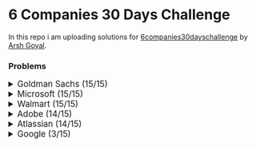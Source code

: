 # 6 Companies 30 Days Challenge

In this repo i am uploading solutions for [6companies30dayschallenge](https://www.proelevate.in/dsa-practice/6-companies-30-days) by [Arsh Goyal](https://www.linkedin.com/in/arshgoyal/).

### Problems

<details>
<summary style="font-size: 1.2em">Goldman Sachs (15/15)</summary>

| Sr No. | Problems                                                                                               | Link                                                                                                                              | Status |
| :----- | :----------------------------------------------------------------------------------------------------- | :-------------------------------------------------------------------------------------------------------------------------------- | :----- |
| 1      | [Minimize the Maximum of Two Arrays](./goldman-sachs/_001_MinimizeMaxOf2Arrays.cpp)                    | [![Problem Link](./assets/leetcode.svg)](https://leetcode.com/problems/minimize-the-maximum-of-two-arrays/)                       | ✅     |
| 2      | [Employee Priority Systems](./goldman-sachs/_002_EmployeePrioritySystems.cpp)                          | [![Problem Link](./assets/leetcode.svg)](https://leetcode.com/problems/high-access-employees/)                                    | ✅     |
| 3      | [Kth smallest element Query](./goldman-sachs/_003_KthSmallestElementQuery.cpp)                         | [![Problem Link](./assets/leetcode.svg)](https://leetcode.com/problems/query-kth-smallest-trimmed-number/)                        | ✅     |
| 4      | [Combination Sum](./goldman-sachs/_004_CombinationSum.cpp)                                             | [![Problem Link](./assets/leetcode.svg)](https://leetcode.com/problems/combination-sum-iii/)                                      | ✅     |
| 5      | [Flip Matrix](./goldman-sachs/_005_FlipMatrix.cpp)                                                     | [![Problem Link](./assets/leetcode.svg)](https://leetcode.com/problems/random-flip-matrix/)                                       | ✅     |
| 6      | [Combinations in Phone Number](./goldman-sachs/_006_CombinationsInAPhoneNo.cpp)                        | [![Problem Link](./assets/leetcode.svg)](https://leetcode.com/problems/letter-combinations-of-a-phone-number/)                    | ✅     |
| 7      | [Find Missing and Repeating](./goldman-sachs/_007_FindMissingAndRepeating.cpp)                         | [![Problem Link](./assets/gfg.svg)](https://www.geeksforgeeks.org/problems/find-missing-and-repeating2512/1)                      | ✅     |
| 8      | [Finding Consecutive Integers From a Data Stream](./goldman-sachs/_008_FindingConsecutiveIntegers.cpp) | [![Problem Link](./assets/leetcode.svg)](https://leetcode.com/problems/find-consecutive-integers-from-a-data-stream/)             | ✅     |
| 9      | [Following a Number Pattern](./goldman-sachs/_009_FollowingNumberPatter.cpp)                           | [![Problem Link](./assets/gfg.svg)](https://www.geeksforgeeks.org/problems/number-following-a-pattern3126/1)                      | ✅     |
| 10     | [K - Divisible Element Subarrays](./goldman-sachs/_010_KDivisibleElementSubarrays.cpp)                 | [![Problem Link](./assets/leetcode.svg)](https://leetcode.com/problems/k-divisible-elements-subarrays/description/)               | ✅     |
| 11     | [Map Of Highest Peak](./goldman-sachs/_011_MapOfHighestPeak.cpp)                                       | [![Problem Link](./assets/leetcode.svg)](https://leetcode.com/problems/map-of-highest-peak/)                                      | ✅     |
| 12     | [Maximum Sum BST](./goldman-sachs/_012_MaximumSumBST.cpp)                                              | [![Problem Link](./assets/leetcode.svg)](https://leetcode.com/problems/maximum-sum-bst-in-binary-tree/)                           | ✅     |
| 13     | [People Aware of a Secret](./goldman-sachs/_013_PeopleAwareOfSecret.cpp)                               | [![Problem Link](./assets/leetcode.svg)](https://leetcode.com/problems/number-of-people-aware-of-a-secret/)                       | ✅     |
| 14     | [Run Length Encoding](./goldman-sachs/_014_RunLengthEncoding.cpp)                                      | [![Problem Link](./assets/gfg.svg)](https://www.geeksforgeeks.org/problems/run-length-encoding/1)                                 | ✅     |
| 15     | [Way to Reach a Position After K Steps](./goldman-sachs/_015_ReachPosAfterKSteps.cpp)                  | [![Problem Link](./assets/leetcode.svg)](https://leetcode.com/problems/number-of-ways-to-reach-a-position-after-exactly-k-steps/) | ✅     |

</details>

<details>
<summary style="font-size: 1.2em">Microsoft (15/15)</summary>

| Sr No. | Problems                                                                                             | Link                                                                                                                                                             | Status |
| :----- | :--------------------------------------------------------------------------------------------------- | :--------------------------------------------------------------------------------------------------------------------------------------------------------------- | :----- |
| 1      | [Overlap Circle and Rectangle](./Microsoft/_001_overlapCircleAndRectangle.cpp)                       | [![Problem Link](./assets/leetcode.svg)](https://leetcode.com/problems/circle-and-rectangle-overlapping/)                                                        | ✅     |
| 2      | [Who is the Winner](./Microsoft/_002_WhoIsTheWInner.cpp)                                             | [![Problem Link](./assets/leetcode.svg)](https://leetcode.com/problems/find-the-winner-of-the-circular-game/)                                                    | ✅     |
| 3      | [Envelopes and Dolls](./Microsoft/_003_EnvelopesAndDolls.cpp/)                                       | [![Problem Link](./assets/leetcode.svg)](https://leetcode.com/problems/russian-doll-envelopes/)                                                                  | ✅     |
| 4      | [Image Smoother](./Microsoft/_004_ImageSmoother.cpp/)                                                | [![Problem Link](./assets/leetcode.svg)](https://leetcode.com/problems/image-smoother/)                                                                          | ✅     |
| 5      | [Minimum Moves to equal Array Elements](./Microsoft/_005_MinimumMoves.cpp/)                          | [![Problem Link](./assets/leetcode.svg)](https://leetcode.com/problems/minimum-moves-to-equal-array-elements-ii/)                                                | ✅     |
| 6      | [Random Point in Non - Overlapping Rectangles](./Microsoft/_006_RandomPoint.cpp/)                    | [![Problem Link](./assets/leetcode.svg)](https://leetcode.com/problems/random-point-in-non-overlapping-rectangles/)                                              | ✅     |
| 7      | [Bulls and Cows](./Microsoft/_007_BullsAndCows.cpp/)                                                 | [![Problem Link](./assets/leetcode.svg)](https://leetcode.com/problems/bulls-and-cows/)                                                                          | ✅     |
| 8      | [Counting nice Subarrays](./Microsoft/_008_CountingNiceSubarrays.cpp/)                               | [![Problem Link](./assets/leetcode.svg)](https://leetcode.com/problems/count-number-of-nice-subarrays/)                                                          | ✅     |
| 9      | [Repeated Dna sequences](./Microsoft/_009_RepeatedDnaSequences.cpp/)                                 | [![Problem Link](./assets/leetcode.svg)](https://leetcode.com/problems/repeated-dna-sequences/)                                                                  | ✅     |
| 10     | [City With the Smallest Number of Threshold Distance](./Microsoft/_010_CitySmallestThreshold.cpp/)   | [![Problem Link](./assets/leetcode.svg)](https://leetcode.com/problems/find-the-city-with-the-smallest-number-of-neighbors-at-a-threshold-distance/description/) | ✅     |
| 11     | [Count Number of Incremovable Subarrays I](./Microsoft/_011_CountNumberOfIncremovableSubarrays.cpp/) | [![Problem Link](./assets/leetcode.svg)](https://leetcode.com/problems/count-the-number-of-incremovable-subarrays-i/)                                            | ✅     |
| 12     | [Max Product of Length Of Two Palindromic Sequences](./Microsoft/_012_MaxProductPalindrome.cpp/)     | [![Problem Link](./assets/leetcode.svg)](https://leetcode.com/problems/maximum-product-of-the-length-of-two-palindromic-subsequences/description/)               | ✅     |
| 13     | [Wiggle Sort](./Microsoft/_013_WiggleSort.cpp/)                                                      | [![Problem Link](./assets/leetcode.svg)](https://leetcode.com/problems/wiggle-sort-ii)                                                                           | ✅     |
| 14     | [Shopping Offers](./Microsoft/_014_ShoppingOffers.cpp/)                                              | [![Problem Link](./assets/leetcode.svg)](https://leetcode.com/problems/shopping-offers/)                                                                         | ✅     |
| 15     | [Minimum Cost to Convert String I](./Microsoft/_015_MinimumCostToStringI.cpp/)                       | [![Problem Link](./assets/leetcode.svg)](https://leetcode.com/problems/minimum-cost-to-convert-string-i/)                                                        | ✅     |

</details>

<details>
<summary style="font-size: 1.2em">Walmart (15/15)</summary>

| Sr No. | Problems                                                                                     | Link                                                                                                                       | Status |
| :----- | :------------------------------------------------------------------------------------------- | :------------------------------------------------------------------------------------------------------------------------- | :----- |
| 1      | [Largest Divisible Subset](./Walmart/_001_LargestDivisibleSubset.cpp)                        | [![Problem Link](./assets/leetcode.svg)](https://leetcode.com/problems/largest-divisible-subset/)                          | ✅     |
| 2      | [Find Subsequence of Length K With the Largest Sum](./Walmart/_002_SubsequenceOfLengthK.cpp) | [![Problem Link](./assets/leetcode.svg)](https://leetcode.com/problems/find-subsequence-of-length-k-with-the-largest-sum/) | ✅     |
| 3      | [Amount of time for the Binary Tree to be Infected](./Walmart/_003_InfectedBinaryTree.cpp)   | [![Problem Link](./assets/leetcode.svg)](https://leetcode.com/problems/amount-of-time-for-binary-tree-to-be-infected/)     | ✅     |
| 4      | [K-diff Pairs in an Array](./Walmart/_004_KDiffPairs.cpp)                                    | [![Problem Link](./assets/leetcode.svg)](https://leetcode.com/problems/k-diff-pairs-in-an-array/)                          | ✅     |
| 5      | [Count the Number of Square-Free Subsets](./Walmart/_005_CountNoOfSquareFreeSubsets.cpp)     | [![Problem Link](./assets/leetcode.svg)](https://leetcode.com/problems/count-the-number-of-square-free-subsets/)           | ✅     |
| 6      | [Rotate Function](./Walmart/_006_MaxRotateFunction.cpp)                                      | [![Problem Link](./assets/leetcode.svg)](https://leetcode.com/problems/rotate-function/description/)                       | ✅     |
| 7      | [Get Equal Substrings Within Budget](./Walmart/_007_EqualStringsWithinBudget.cpp)            | [![Problem Link](./assets/leetcode.svg)](https://leetcode.com/problems/get-equal-substrings-within-budget/)                | ✅     |
| 8      | [Friends of Appropriate Ages](./Walmart/_008_FriendsAppropriateAges.cpp)                     | [![Problem Link](./assets/leetcode.svg)](https://leetcode.com/problems/friends-of-appropriate-ages/)                       | ✅     |
| 9      | [Maximum Length of Repeated Subarray](./Walmart/_009_maxLenRepeatedSubarray.cpp)             | [![Problem Link](./assets/leetcode.svg)](https://leetcode.com/problems/maximum-length-of-repeated-subarray/)               | ✅     |
| 10     | [Verify Preorder Serialization of a Binary Tree](./Walmart/_010_preOrderSerialization.cpp)   | [![Problem Link](./assets/leetcode.svg)](https://leetcode.com/problems/verify-preorder-serialization-of-a-binary-tree/)    | ✅     |
| 11     | [Top K Frequent Words](./Walmart/_011_topKFrequentWords.cpp)                                 | [![Problem Link](./assets/leetcode.svg)](https://leetcode.com/problems/top-k-frequent-words/)                              | ✅     |
| 12     | [Battleships in a Board](./Walmart/_012_battleshipsInABoard.cpp)                             | [![Problem Link](./assets/leetcode.svg)](https://leetcode.com/problems/battleships-in-a-board/)                            | ✅     |
| 13     | [Sort Characters by frequency](./Walmart/_013_sortCharactersByFreq.cpp)                      | [![Problem Link](./assets/leetcode.svg)](https://leetcode.com/problems/sort-characters-by-frequency/)                      | ✅     |
| 14     | [Word Break](./Walmart/_014_wordBreak.cpp)                                                   | [![Problem Link](./assets/leetcode.svg)](https://leetcode.com/problems/word-break/)                                        | ✅     |
| 15     | [Extra Characters in a String](./Walmart/_015_extraCharInString.cpp)                         | [![Problem Link](./assets/leetcode.svg)](https://leetcode.com/problems/extra-characters-in-a-string/)                      | ✅     |

</details>

<details>
<summary style="font-size: 1.2em">Adobe (14/15)</summary>

| Sr No. | Problems                                                                                | Link                                                                                                                     | Status |
| :----- | :-------------------------------------------------------------------------------------- | :----------------------------------------------------------------------------------------------------------------------- | :----- |
| 1      | [Trim a Binary Search Tree](./Adobe/_001_trimABST.cpp)                                  | [![Problem Link](./assets/leetcode.svg)](https://leetcode.com/problems/trim-a-binary-search-tree/)                       | ✅     |
| 2      | [Construct the longest New String](./Adobe/_002_constructLongestNewString.cpp)          | [![Problem Link](./assets/leetcode.svg)](https://leetcode.com/problems/construct-the-longest-new-string/description/)    | ✅     |
| 3      | [Short Encoding of Words](./Adobe/_003_shortWordsEncoding.cpp)                          | [![Problem Link](./assets/leetcode.svg)](https://leetcode.com/problems/short-encoding-of-words/)                         | ✅     |
| 4      | [Constrained Subsequence Sum](./Adobe/_004_constrainedSum.cpp)                          | [![Problem Link](./assets/leetcode.svg)](https://leetcode.com/problems/constrained-subsequence-sum/)                     | ✅     |
| 5      | [Special Permutations](./Adobe/_005_specialPermutations.cpp)                            | [![Problem Link](./assets/leetcode.svg)](https://leetcode.com/problems/special-permutations/)                            | ✅     |
| 6      | [Matrix Cells in Distance Order](./Adobe/_006_matrixCellsInDistanceOrder.cpp)           | [![Problem Link](./assets/leetcode.svg)](https://leetcode.com/problems/matrix-cells-in-distance-order/)                  | ✅     |
| 7      | [The Skyline Problem](./Adobe/_007_skylineProblem.cpp)                                  | [![Problem Link](./assets/leetcode.svg)](https://leetcode.com/problems/the-skyline-problem/)                             | ✅     |
| 8      | [Minimum Cost of a Path With Special Roads](./Adobe/_008_specialRoads.cpp)              | [![Problem Link](./assets/leetcode.svg)](https://leetcode.com/problems/minimum-cost-of-a-path-with-special-roads/)       | ✅     |
| 9      | [Longest Word in Dictionary through Deleting](./Adobe/_009_longestDictionaryDelete.cpp) | [![Problem Link](./assets/leetcode.svg)](https://leetcode.com/problems/longest-word-in-dictionary-through-deleting/)     | ✅     |
| 10     | [Find Players With Zero or One Losses](./Adobe/_010_playersWithZeroOrOneLoss.cpp)       | [![Problem Link](./assets/leetcode.svg)](https://leetcode.com/problems/find-players-with-zero-or-one-losses/)            | ✅     |
| 11     | [Cinema Seat Allocation](./Adobe/_011_cinemaSeatAlloc.cpp)                              | [![Problem Link](./assets/leetcode.svg)](https://leetcode.com/problems/cinema-seat-allocation/)                          | ✅     |
| 12     | [Airplane Seat Assignment Probability](./Adobe/_012_airplaneSeatAssignment.cpp)         | [![Problem Link](./assets/leetcode.svg)](https://leetcode.com/problems/airplane-seat-assignment-probability/)            | ✅     |
| 13     | [Erect The Fence](./Adobe/_013_erectTheFence.cpp)                                       | [![Problem Link](./assets/leetcode.svg)](https://leetcode.com/problems/erect-the-fence/)                                 |        |
| 14     | [Get Equal Substrings within Budget](./Adobe/_014_getEqualSubstrings.cpp)               | [![Problem Link](./assets/leetcode.svg)](https://leetcode.com/problems/get-equal-substrings-within-budget/)              | ✅     |
| 15     | [Last moment before all Ants fall out of a plank](./Adobe/_015_lastMomentsAnts.cpp)     | [![Problem Link](./assets/leetcode.svg)](https://leetcode.com/problems/last-moment-before-all-ants-fall-out-of-a-plank/) | ✅     |

</details>

<details>
<summary style="font-size: 1.2em">Atlassian (14/15)</summary>

| Sr No. | Problems                                                                                                                       | Link                                                                                                                                                 | Status |
| :----- | :----------------------------------------------------------------------------------------------------------------------------- | :--------------------------------------------------------------------------------------------------------------------------------------------------- | :----- |
| 1      | [Assign Cookies](./atlassian/_001_AssignCookies.cpp)                                                                           | [![Problem Link](./assets/leetcode.svg)](https://leetcode.com/problems/assign-cookies/)                                                              | ✅     |
| 2      | [Throne Inheritance](./atlassian/_002_throneInheritance.cpp)                                                                   | [![Problem Link](./assets/leetcode.svg)](https://leetcode.com/problems/throne-inheritance/)                                                          | ✅     |
| 3      | [Kth Largest Element in a stream](./atlassian/_003_kthLargestElement.cpp)                                                      | [![Problem Link](./assets/leetcode.svg)](https://leetcode.com/problems/kth-largest-element-in-a-stream/)                                             | ✅     |
| 4      | [Maximize Area of Square Hole in Grid](./atlassian/_004_maxAreaOfSqHole.cpp)                                                   | [![Problem Link](./assets/leetcode.svg)](https://leetcode.com/problems/maximize-area-of-square-hole-in-grid/)                                        | ✅     |
| 5      | [LRU Cache](./atlassian/_005_lruCache.cpp)                                                                                     | [![Problem Link](./assets/leetcode.svg)](https://leetcode.com/problems/lru-cache/)                                                                   | ✅     |
| 6      | [Count words after adding a letter](./atlassian/_006_countWordsAfterAddingLetter.cpp)                                          | [![Problem Link](./assets/leetcode.svg)](https://leetcode.com/problems/count-words-obtained-after-adding-a-letter/)                                  | ✅     |
| 7      | [Find Beautiful Indices in the Given Array I](./atlassian/_007_beautifulIndices.cpp)                                           | [![Problem Link](./assets/leetcode.svg)](https://leetcode.com/problems/find-beautiful-indices-in-the-given-array-i/)                                 | ✅     |
| 8      | [Find the City With the Smallest Number of Neighbors at a Threshold Distance](./atlassian/_008_cityWithSmallestNeighbours.cpp) | [![Problem Link](./assets/leetcode.svg)](https://leetcode.com/problems/find-the-city-with-the-smallest-number-of-neighbors-at-a-threshold-distance/) | ✅     |
| 9      | [Minimum Non-Zero Product of the Array Elements](./atlassian/_009_minimumNonZeroArrayProduct.cpp)                              | [![Problem Link](./assets/leetcode.svg)](https://leetcode.com/problems/minimum-non-zero-product-of-the-array-elements/)                              | ✅     |
| 10     | [Minimum Non-Zero Product of the Array Elements](./atlassian/_010_queryKthSmallestTrimmedNumber.cpp)                           | [![Problem Link](./assets/leetcode.svg)](https://leetcode.com/problems/query-kth-smallest-trimmed-number/)                                           | ✅     |
| 11     | [The Number of Good Subsets](./atlassian/_011_noOfGoodSubsets.cpp)                                                             | [![Problem Link](./assets/leetcode.svg)](https://leetcode.com/problems/the-number-of-good-subsets/)                                                  |        |
| 12     | [Count Collisions on a road](./atlassian/_012_countCollisionsOnRoad.cpp)                                                       | [![Problem Link](./assets/leetcode.svg)](https://leetcode.com/problems/the-number-of-good-subsets/)                                                  | ✅     |
| 13     | [Find the Distance Value Between Two Arrays](./atlassian/_013_distanceValueBetweenTwoArrays.cpp)                               | [![Problem Link](./assets/leetcode.svg)](https://leetcode.com/problems/find-the-distance-value-between-two-arrays/)                                  | ✅     |
| 14     | [Length of Longest Subarray With at Most K Frequency](./atlassian/_014_lengthOfLongestSubarray.cpp)                            | [![Problem Link](./assets/leetcode.svg)](https://leetcode.com/problems/length-of-longest-subarray-with-at-most-k-frequency/)                         | ✅     |
| 15     | [Construct the longest New String](./atlassian/_015_theLongestNewString.cpp)                                                   | [![Problem Link](./assets/leetcode.svg)](https://leetcode.com/problems/construct-the-longest-new-string/)                                            | ✅     |

</details>

<details>
<summary style="font-size: 1.2em">Google (3/15)</summary>

| Sr No. | Problems                                                                                                                       | Link                                                                                                                                                 | Status |
| :----- | :----------------------------------------------------------------------------------------------------------------------------- | :--------------------------------------------------------------------------------------------------------------------------------------------------- | :----- |
| 1      | [Destroying Asteroids](./Google/_001_destroyingAsteroids.cpp)                                                                  | [![Problem Link](./assets/leetcode.svg)](https://leetcode.com/problems/destroying-asteroids/)                                                        | ✅     |
| 2      | [Find the City With the Smallest Number of Neighbors at a Threshold Distance](./Google/_002_ctiyWithSmallestNoOfNeighbors.cpp) | [![Problem Link](./assets/leetcode.svg)](https://leetcode.com/problems/find-the-city-with-the-smallest-number-of-neighbors-at-a-threshold-distance/) | ✅     |
| 3      | [Integer to English Words](./Google/_003_integerToEnglishWords.cpp)                                                            | [![Problem Link](./assets/leetcode.svg)](https://leetcode.com/problems/integer-to-english-words/)                                                    |        |
| 4      | [Repeated DNA Sequences](./Google/_004_repeatedDNASequences.cpp)                                                               | [![Problem Link](./assets/leetcode.svg)](https://leetcode.com/problems/repeated-dna-sequences/)                                                      | ✅     |

</details>
